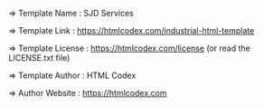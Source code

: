   =>  Template Name    : SJD Services

  =>  Template Link    : https://htmlcodex.com/industrial-html-template

  =>  Template License : https://htmlcodex.com/license (or read the LICENSE.txt file)

  =>  Template Author  : HTML Codex

  =>  Author Website   : https://htmlcodex.com